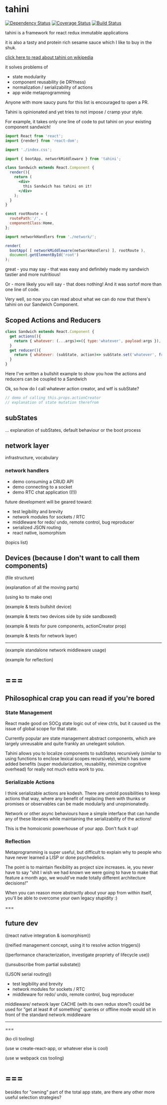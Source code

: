 # tahini

[![Dependency Status](https://www.versioneye.com/user/projects/587bf9e120bf410033543c0d/badge.svg?style=flat-square)](https://www.versioneye.com/user/projects/587bf9e120bf410033543c0d)
[![Coverage Status](https://coveralls.io/repos/nikfrank/tahini/badge.svg?branch=master)](https://coveralls.io/r/nikfrank/tahini?branch=master)
[![Build Status](https://travis-ci.org/nikfrank/tahini.svg?branch=master)](https://travis-ci.org/nikfrank/tahini)

tahini is a framework for react redux immutable applications

it is also a tasty and protein rich sesame sauce which I like to buy in the shuk.

[click here to read about tahini on wikipedia](https://en.wikipedia.org/wiki/Tahini)

it solves problems of
- state modularity
- component reusability (ie DRYness)
- normalization / serializability of actions
- app wide metaprogramming

Anyone with more saucy puns for this list is encouraged to open a PR.

Tahini is opinionated and yet tries to not impose / cramp your style.

For example, it takes only one line of code to put tahini on your existing component sandwich!

```jsx
import React from 'react';
import {render} from 'react-dom';

import './index.css';

import { bootApp, networkMiddleware } from 'tahini';

class Sandwich extends React.Component {
  render(){
    return (
      <div>
        this Sandwich has tahini on it!
      </div>
    );
  }
}

const rootRoute = {
  routePath:'/',
  componentClass:Home,
};

import networkHandlers from './network/';

render(
  bootApp( [ networkMiddleware(networkHandlers) ], rootRoute ),
  document.getElementById('root')
);

```

great - you may say - that was easy and definitely made my sandwich tastier and more nutritious!

Or - more likely you will say - that does nothing! And it was sortof more than one line of code.

Very well, so now you can read about what we can do now that there's tahini on our Sandwich Component.

## Scoped Actions and Reducers

```jsx
class Sandwich extends React.Component {
  get actions(){
    return { whatever: (...args)=>({ type:'whatever', payload:args }),.. } 
  }
  get reducer(){
    return { whatever: (subState, action)=> subState.set('whatever', fromJS(action.payload),.. }
  }
}
```

Here I've written a bullshit example to show you how the actions and reducers can be coupled to a Sandwich

Ok, so how do I call whatever action creator, and wtf is subState?


```jsx
// demo of calling this.props.actionCreator
// explanation of state mutation therefrom
```

## subStates

... explanation of subStates, default behaviour or the boot process



## network layer

infrastructure, vocabulary

### network handlers

- demo consuming a CRUD API
- demo connecting to a socket
- demo RTC chat application ((!))

future development will be geared toward:
- test legibility and brevity
- network modules for sockets / RTC
- middleware for redo/ undo, remote control, bug reproducer
- serialized JSON routing
- react native, isomorphism



(topics list)


## Devices (because I don't want to call them components)

(file structure)

(explanation of all the moving parts)

(using ko to make one)

(example & tests bullshit device)

(example & tests two devices side by side sandboxed)

(example & tests for pure components, actionCreator prop)

(example & tests for network layer)

---

(example standalone network middleware usage)

(example for reflection)

===
===

## Philosophical crap you can read if you're bored

### State Management

React made good on SOCg state logic out of view ctrls, but it caused us the issue of global scope for that state.

Currently popular are state management abstract components, which are largely unreusable and quite frankly an unelegant solution. 

Tahini allows you to localize components to subStates recursively (similar to using functions to enclose lexical scopes recursively), which has some added benefits (super modularization, reusability, minimize cognitive overhead) for really not much extra work to you.


### Serializable Actions

I think serializable actions are kodesh. There are untold possibilities to keep actions that way, where any benefit of replacing them with thunks or promises or observables can be made modularly and unopinionatedly.

Network or other async behaviours have a simple interface that can handle any of these libraries while maintaining the serializability of the actions!

This is the homoiconic powerhouse of your app. Don't fuck it up!


### Reflection

Metaprogramming is super useful, but difficult to explain why to people who have never learned a LISP or done psychedelics.

The point is to maintain flexibility as project size increases. ie, you never have to say "shit I wish we had known we were going to have to make that feature a month ago, we would've made totally different architecture decisions!"

When you can reason more abstractly about your app from within itself, you'll be able to overcome your own legacy stupidity :)


===

## future dev

((react native integration & isomorphism))

((reified management concept, using it to resolve action triggers))

((performance characterization, investigate propriety of lifecycle use))

((unsubscribe from partial substate))

((JSON serial routing))

- test legibility and brevity
- network modules for sockets / RTC
- middleware for redo/ undo, remote control, bug reproducer

middleware/ network layer CACHE (with its own redux store?)
could be used for "get at least # of something" queries
or offline mode
would sit in front of the standard network middleware

---
===

(ko cli tooling)

(use w create-react-app, or whatever else is cool)

(use w webpack css tooling)

===
===

besides for "owning" part of the total app state, are there any other more useful selection strategies?